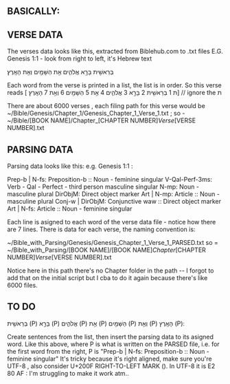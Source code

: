 ## BASICALLY:

## VERSE DATA

The verses data looks like this, extracted from Biblehub.com to .txt files
E.G. Genesis 1:1 - look from right to left, it's Hebrew text

בְּרֵאשִׁ֖ית
בָּרָ֣א
אֱלֹהִ֑ים
אֵ֥ת
הַשָּׁמַ֖יִם
וְאֵ֥ת
הָאָֽרֶץ׃



Each word from the verse is printed in a list, the list is in order. So this verse reads [ ת  1 בְּרֵאשִׁ֖ית  2 בָּרָ֣א  3 אֱלֹהִ֑ים 4 אֵ֥ת 5 הַשָּׁמַ֖יִם 6 וְאֵ֥ת  7 הָאָֽרֶץ׃]  // ignore the ת 

There are about 6000 verses , each filing path for this verse would be ~/Bible/Genesis/Chapter_1/Genesis_Chapter_1_Verse_1.txt ;
so - ~/Bible/[BOOK NAME]/Chapter_[CHAPTER NUMBER]_Verse_[VERSE NUMBER].txt


## PARSING DATA

Parsing data looks like this:
e.g. Genesis 1:1 :

Prep-b &#124; N-fs: Preposition-b :: Noun - feminine singular
V-Qal-Perf-3ms: Verb - Qal - Perfect - third person masculine singular
N-mp: Noun - masculine plural
DirObjM: Direct object marker
Art &#124; N-mp: Article :: Noun - masculine plural
Conj-w &#124; DirObjM: Conjunctive waw :: Direct object marker
Art &#124; N-fs: Article :: Noun - feminine singular


Each line is asigned to each word of the verse data file - notice how there are 7 lines.
There is data for each verse, the naming convention is:

~/Bible_with_Parsing/Genesis/Genesis_Chapter_1_Verse_1_PARSED.txt 
so = ~/Bible_with_Parsing/[BOOK NAME]/[BOOK NAME]_Chapter_[CHAPTER NUMBER]_Verse_[VERSE NUMBER].txt

Notice here in this path there's no Chapter folder in the path -- I forgot to add that on the initial script but I cba to do it again because there's like 6000 files. 

## TO DO

בְּרֵאשִׁ֖ית (P) בָּרָ֣א (P) אֱלֹהִ֑ים (P) אֵ֥ת (P) הַשָּׁמַ֖יִם (P) וְאֵ֥ת (P) הָאָֽרֶץ (P)׃

Create sentences from the list, then insert the parsing data to its asigned word. Like this above, where P is what is written on the PARSED file, i.e. for the first word from the right, P is "Prep-b &#124; N-fs: Preposition-b :: Noun - feminine singular" 
It's tricky because it's right aligned, make sure you're UTF-8 , also consider U+200F RIGHT-TO-LEFT MARK (&rlm;). In UTF-8 it is E2 80 AF : I'm struggling to make it work atm..





